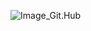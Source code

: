 ![Image_Git.Hub](https://img.buzzfeed.com/buzzfeed-static/static/2014-03/enhanced/webdr04/24/15/anigif_enhanced-25243-1395690798-1.gif)


